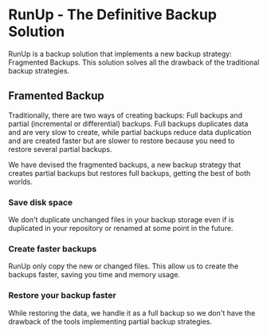 # RunUp - The Definitive Backup Solution

RunUp is a backup solution that implements a new backup strategy: Fragmented Backups. This solution solves all the drawback of the traditional backup strategies.

## Framented Backup

Traditionally, there are two ways of creating backups: Full backups and partial (incremental or differential) backups. Full backups duplicates data and are very slow to create, while partial backups reduce data duplication and are created faster but are slower to restore because you need to restore several partial backups.

We have devised the fragmented backups, a new backup strategy that creates partial backups but restores full backups, getting the best of both worlds.

### Save disk space

We don't duplicate unchanged files in your backup storage even if is duplicated in your repository or renamed at some point in the future.

### Create faster backups

RunUp only copy the new or changed files. This allow us to create the backups faster, saving you time and memory usage.

### Restore your backup faster

While restoring the data, we handle it as a full backup so we don't have the drawback of the tools implementing partial backup strategies.